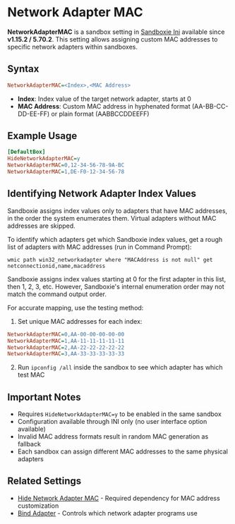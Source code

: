 # Network Adapter MAC

**NetworkAdapterMAC** is a sandbox setting in [Sandboxie Ini](SandboxieIni.md) available since **v1.15.2 / 5.70.2**. This setting allows assigning custom MAC addresses to specific network adapters within sandboxes.

## Syntax

```ini
NetworkAdapterMAC=<Index>,<MAC Address>
```

* **Index**: Index value of the target network adapter, starts at 0
* **MAC Address**: Custom MAC address in hyphenated format (AA-BB-CC-DD-EE-FF) or plain format (AABBCCDDEEFF)

## Example Usage

```ini
[DefaultBox]
HideNetworkAdapterMAC=y
NetworkAdapterMAC=0,12-34-56-78-9A-BC
NetworkAdapterMAC=1,DE-F0-12-34-56-78
```

## Identifying Network Adapter Index Values

Sandboxie assigns index values only to adapters that have MAC addresses, in the order the system enumerates them. Virtual adapters without MAC addresses are skipped.

To identify which adapters get which Sandboxie index values, get a rough list of adapters with MAC addresses (run in Command Prompt):
```
wmic path win32_networkadapter where "MACAddress is not null" get netconnectionid,name,macaddress
```

Sandboxie assigns index values starting at 0 for the first adapter in this list, then 1, 2, 3, etc. However, Sandboxie's internal enumeration order may not match the command output order.

For accurate mapping, use the testing method:

1. Set unique MAC addresses for each index:
```ini
NetworkAdapterMAC=0,AA-00-00-00-00-00
NetworkAdapterMAC=1,AA-11-11-11-11-11
NetworkAdapterMAC=2,AA-22-22-22-22-22
NetworkAdapterMAC=3,AA-33-33-33-33-33
```
2. Run `ipconfig /all` inside the sandbox to see which adapter has which test MAC

## Important Notes

- Requires `HideNetworkAdapterMAC=y` to be enabled in the same sandbox
- Configuration available through INI only (no user interface option available)
- Invalid MAC address formats result in random MAC generation as fallback
- Each sandbox can assign different MAC addresses to the same physical adapters

## Related Settings

- [Hide Network Adapter MAC](HideNetworkAdapterMAC.md) - Required dependency for MAC address customization
- [Bind Adapter](BindAdapter.md) - Controls which network adapter programs use
